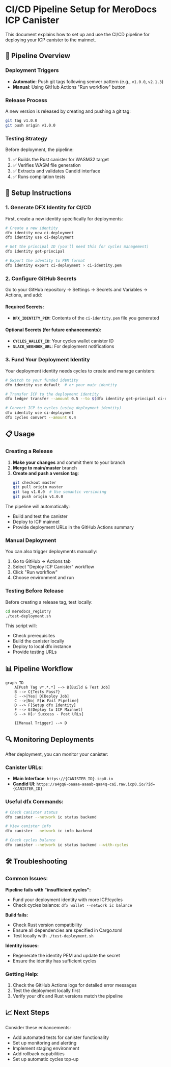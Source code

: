 # CI/CD Pipeline Setup for MeroDocs ICP Canister

This document explains how to set up and use the CI/CD pipeline for deploying your ICP canister to the mainnet.

## 🚀 Pipeline Overview

### **Deployment Triggers**

- **Automatic**: Push git tags following semver pattern (e.g., `v1.0.0`, `v2.1.3`)
- **Manual**: Using GitHub Actions "Run workflow" button

### **Release Process**

A new version is released by creating and pushing a git tag:

```bash
git tag v1.0.0
git push origin v1.0.0
```

### **Testing Strategy**

Before deployment, the pipeline:

1. ✅ Builds the Rust canister for WASM32 target
2. ✅ Verifies WASM file generation
3. ✅ Extracts and validates Candid interface
4. ✅ Runs compilation tests

## 🔧 Setup Instructions

### 1. Generate DFX Identity for CI/CD

First, create a new identity specifically for deployments:

```bash
# Create a new identity
dfx identity new ci-deployment
dfx identity use ci-deployment

# Get the principal ID (you'll need this for cycles management)
dfx identity get-principal

# Export the identity to PEM format
dfx identity export ci-deployment > ci-identity.pem
```

### 2. Configure GitHub Secrets

Go to your GitHub repository → Settings → Secrets and Variables → Actions, and add:

#### Required Secrets:

- **`DFX_IDENTITY_PEM`**: Contents of the `ci-identity.pem` file you generated

#### Optional Secrets (for future enhancements):

- **`CYCLES_WALLET_ID`**: Your cycles wallet canister ID
- **`SLACK_WEBHOOK_URL`**: For deployment notifications

### 3. Fund Your Deployment Identity

Your deployment identity needs cycles to create and manage canisters:

```bash
# Switch to your funded identity
dfx identity use default  # or your main identity

# Transfer ICP to the deployment identity
dfx ledger transfer --amount 0.5 --to $(dfx identity get-principal ci-deployment)

# Convert ICP to cycles (using deployment identity)
dfx identity use ci-deployment
dfx cycles convert --amount 0.4
```

## 📋 Usage

### Creating a Release

1. **Make your changes** and commit them to your branch
2. **Merge to main/master** branch
3. **Create and push a version tag**:
   ```bash
   git checkout master
   git pull origin master
   git tag v1.0.0  # Use semantic versioning
   git push origin v1.0.0
   ```

The pipeline will automatically:

- Build and test the canister
- Deploy to ICP mainnet
- Provide deployment URLs in the GitHub Actions summary

### Manual Deployment

You can also trigger deployments manually:

1. Go to GitHub → Actions tab
2. Select "Deploy ICP Canister" workflow
3. Click "Run workflow"
4. Choose environment and run

### Testing Before Release

Before creating a release tag, test locally:

```bash
cd merodocs_registry
./test-deployment.sh
```

This script will:

- Check prerequisites
- Build the canister locally
- Deploy to local dfx instance
- Provide testing URLs

## 📊 Pipeline Workflow

```mermaid
graph TD
    A[Push Tag v*.*.*] --> B[Build & Test Job]
    B --> C{Tests Pass?}
    C -->|Yes| D[Deploy Job]
    C -->|No| E[❌ Fail Pipeline]
    D --> F[Setup dfx Identity]
    F --> G[Deploy to ICP Mainnet]
    G --> H[✅ Success - Post URLs]

    I[Manual Trigger] --> D
```

## 🔍 Monitoring Deployments

After deployment, you can monitor your canister:

### Canister URLs:

- **Main Interface**: `https://{CANISTER_ID}.icp0.io`
- **Candid UI**: `https://a4gq6-oaaaa-aaaab-qaa4q-cai.raw.icp0.io/?id={CANISTER_ID}`

### Useful dfx Commands:

```bash
# Check canister status
dfx canister --network ic status backend

# View canister info
dfx canister --network ic info backend

# Check cycles balance
dfx canister --network ic status backend --with-cycles
```

## 🛠 Troubleshooting

### Common Issues:

**Pipeline fails with "insufficient cycles":**

- Fund your deployment identity with more ICP/cycles
- Check cycles balance: `dfx wallet --network ic balance`

**Build fails:**

- Check Rust version compatibility
- Ensure all dependencies are specified in Cargo.toml
- Test locally with `./test-deployment.sh`

**Identity issues:**

- Regenerate the identity PEM and update the secret
- Ensure the identity has sufficient cycles

### Getting Help:

1. Check the GitHub Actions logs for detailed error messages
2. Test the deployment locally first
3. Verify your dfx and Rust versions match the pipeline

## 📈 Next Steps

Consider these enhancements:

- Add automated tests for canister functionality
- Set up monitoring and alerting
- Implement staging environment
- Add rollback capabilities
- Set up automatic cycles top-up

